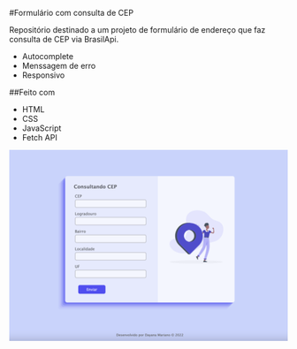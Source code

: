 #Formulário com consulta de CEP

Repositório destinado a um projeto de formulário de endereço que faz consulta de CEP via BrasilApi.

- Autocomplete
- Menssagem de erro
- Responsivo

##Feito com
- HTML
- CSS
- JavaScript
- Fetch API

![Preview](images/preview.png)